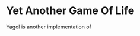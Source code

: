# Yet Another Game Of Life
Yagol is another implementation of 

<!--stackedit_data:
eyJoaXN0b3J5IjpbODIxNzY1MTVdfQ==
-->